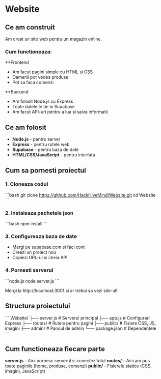 # Website

## Ce am construit

Am creat un site web pentru un magazin online.

### Cum functioneaza:

**Frontend 
- Am facut pagini simple cu HTML si CSS
- Oamenii pot vedea produse
- Pot sa faca comenzi


**Backend 
- Am folosit Node.js cu Express
- Toate datele le tin in Supabase 
- Am facut API-uri pentru a lua si salva informatii

## Ce am folosit 

- **Node.js** - pentru server
- **Express** - pentru rutele web
- **Supabase** - pentru baza de date
- **HTML/CSS/JavaScript** - pentru interfata

## Cum sa pornesti proiectul

### 1. Cloneaza codul 
\`\`\`bash
git clone https://github.com/HackHiveMind/Website.git
cd Website
\`\`\`

### 2. Instaleaza pachetele json
\`\`\`bash
npm install
\`\`\`

### 3. Configureaza baza de date
- Mergi pe supabase.com si faci cont
- Creezi un proiect nou
- Copiezi URL-ul si cheia API



### 4. Pornesti serverul
\`\`\`node.js
node server.js
\`\`\`

Mergi la http://localhost:3001 si ar trebui sa vezi site-ul!

## Structura proiectului

\`\`\`
Website/
├── server.js          # Serverul principal
├── app.js            # Configurari Express
├── routes/           # Rutele pentru pagini
├── public/           # Fisiere CSS, JS, imagini
├── admin/            # Panoul de admin
└── package.json      # Dependentele
\`\`\`

## Cum functioneaza fiecare parte

**server.js** - Aici pornesc serverul si conectez totul
**routes/** - Aici am pus toate paginile (home, produse, comenzi)
**public/** - Fisierele statice (CSS, imagini, JavaScript)